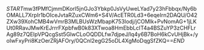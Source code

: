 $START$mw3fPMfCjmmDKorl5jnGJo3Ybkp0JsVyUweLYad7y23hFbbqx/Ny6bOMALL7XrpIr1bOIceJvtaRZuxCWm6+S4V/AcETR0Ld3+6eqeIrn2DAQU/O42ZXw39XohCMB4wVmrB3MLBUsWzMbapK753lodj/jCOMlk+PvNomAG+1jLKUt0RRavJMwKrEJrrrFXpbfwB0k83XTwoa8HmEbbLcIT4a4BSZuYP3zCHFLrAg89z7QEIpVPQcgSst5GlwCLoOQDDLfw7djpeJ/Iq4y6B7BoH6kCvUHjBk+/yoIwFxyPri8KzOerZRjAFOry/0QCnl2egG25oDL4XgMoDqgSfZKQ==$END$